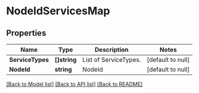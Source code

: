 # NodeIdServicesMap

## Properties
Name | Type | Description | Notes
------------ | ------------- | ------------- | -------------
**ServiceTypes** | **[]string** | List of ServiceTypes. | [default to null]
**NodeId** | **string** | NodeId | [default to null]

[[Back to Model list]](../README.md#documentation-for-models) [[Back to API list]](../README.md#documentation-for-api-endpoints) [[Back to README]](../README.md)

